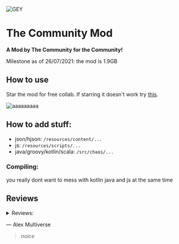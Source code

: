 
![GEY](https://github.com/sample-text-here/community-mod/blob/master/logo.png?raw=true)

# The Community Mod
**A Mod by The Community for the Community!**

Milestone as of 26/07/2021: the mod is 1.9GB

## How to use
Star the mod for free collab. If starring it doesn't work try [this](https://github.com/sample-text-here/community-mod/invitations).

![aaaaaaaaa](https://user-images.githubusercontent.com/54080182/124795209-3d6c4d00-df69-11eb-9325-433a2f56f578.png)


## How to add stuff:
- json/hjson: `/resources/content/...`
- js: `/resources/scripts/...`
- java/groovy/kotlin/scala: `/src/chaos/...`

### Compiling: 
you really dont want to mess with kotlin java and js at the same time
## Reviews
<details>
  <summary>Reviews:</summary>

> *"Do you think this was a good idea?"*  
> *"yes"*
  
— Anuke




> *"10/10 Mod"*

— RT

> *"11/10, Truly a masterpiece, handcrafted by the best of us."*

— CancerGuy

> *"how do you compile"*

— MrDuck557

> *"what a great idea"*

— NiChrosia

> *"what happened to the merge bot. thats right you need to add more then you delete"*

— mega cat

> *"If IBM saw this, they would only understand we have made an attempt at making a computer, except there isnt a computer here nor IBM. 5 stars.*"

— FarmerThanos

> *"lmfao"*

— cyberflame

> *"10/10 mod, only 3% of it works"*

— SMOLKEYS

> *"Rated M for Masterpiece , 10/10 would pick it up and donate to the people working on this"*

— Roomba

> *"The 21st century's gold. I have no words and this mod depicts our nowadays humor. Very funny."*

— Phinner

> *"Funniest shit I've ever seen, ngl..."*

— Emanuel G

> *"This shows that anyone can make a mod"*

— JrTRinny

> *"anook is fat"*

— summet

> *"pepsi*  
> *also needs more dependencies"*

— lancer

> *"needs more ook"*

— buthed010203

> *"how do i review"*

— shift

> *"pure perfection, add something now"*

— adenator

> *"oh no im commiting anook fat"*

— WilloIzCitron

> *"i came here looking for porn and found none. 0/10"*

— Goober
  
> *"you'd better format your reviews correctly or consequences"* 
  
— ifritdiezel

> *"what should I write here?"*

— skat

</details>

— Alex Multiverse

> *noice*
